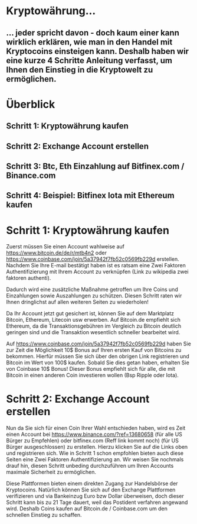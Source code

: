 # Kryptowährung...
## ... jeder spricht davon - doch kaum einer kann wirklich erklären, wie man in den Handel mit Kryptocoins einsteigen kann. Deshalb haben wir eine kurze 4 Schritte Anleitung verfasst, um Ihnen den Einstieg in die Kryptowelt zu ermöglichen. 

# Überblick 
## Schritt 1: Kryptowährung kaufen
## Schritt 2: Exchange Account erstellen
## Schritt 3: Btc, Eth Einzahlung auf Bitfinex.com / Binance.com
## Schritt 4: Beispiel: Bitfinex Iota mit Ethereum kaufen

# Schritt 1: Kryptowährung kaufen
Zuerst müssen Sie einen Account wahlweise auf https://www.bitcoin.de/de/r/mtb4n2 oder https://www.coinbase.com/join/5a37942f7fb52c0569fb229d erstellen. Nachdem Sie Ihre E-mail bestätigt haben ist es ratsam eine Zwei Faktoren Authentifizierung mit Ihrem Account zu verknüpfen (Link zu wikipedia zwei faktoren authenti).

 Dadurch wird eine zusätzliche Maßnahme getroffen um Ihre Coins und Einzahlungen sowie Auszahlungen zu schützen. Diesen Schritt raten wir Ihnen dringlichst auf allen weiteren Seiten zu wiederholen!

Da Ihr Account jetzt gut gesichert ist, können Sie auf dem Marktplatz Bitcoin, Ethereum, Litecoin usw erwerben. Auf Bitcoin.de empfiehlt sich Ethereum, da die Transaktionsgebühren im Vergleich zu Bitcoin deutlich geringen sind und die Transaktion wesentlich schneller bearbeitet wird.

 Auf https://www.coinbase.com/join/5a37942f7fb52c0569fb229d haben Sie zur Zeit die Möglichkeit 10$ Bonus auf Ihren ersten Kauf von Bitcoins zu bekommen. Hierfür müssen Sie sich über den obrigen Link registrieren und Bitcoin im Wert von 100$ kaufen. Sobald Sie dies getan haben, erhalten Sie von Coinbase 10$ Bonus! Dieser Bonus empfiehlt sich für alle, die mit Bitcoin in einen anderen Coin investieren wollen (Bsp Ripple oder Iota). 

# Schritt 2: Exchange Account erstellen
Nun da Sie sich für einen Coin Ihrer Wahl entschieden haben, wird es Zeit einen Account bei https://www.binance.com/?ref=13680658 (für alle US Bürger zu Empfehlen) oder bitfinex.com (Reff link kommt noch) (für US Bürger ausgeschlossen) zu erstellen. Hierzu klicken Sie auf die Links oben und registrieren sich. Wie in Schritt 1 schon empfohlen bieten auch diese Seiten eine Zwei Faktoren Authentifizierung an. Wir weisen Sie nochmals drauf hin, diesen Schritt unbeding durchzuführen um Ihren Accounts maximale Sicherheit zu ermöglichen.

Diese Plattformen bieten einem direkten Zugang zur Handelsbörse der Kryptocoins. Natürlich können Sie sich auf den Exchange Plattformen verifizieren und via Bankeinzug Euro bzw Dollar überweisen, doch dieser Schritt kann bis zu 21 Tage dauert, weil das Postident verfahren angewand wird.
Deshalb Coins kaufen auf Bitcoin.de / Coinbase.com um den schnellen Einstieg zu schaffen. 